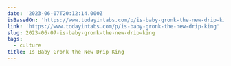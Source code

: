 ```yaml
---
date: '2023-06-07T20:12:14.000Z'
isBasedOn: 'https://www.todayintabs.com/p/is-baby-gronk-the-new-drip-king'
link: 'https://www.todayintabs.com/p/is-baby-gronk-the-new-drip-king'
slug: 2023-06-07-is-baby-gronk-the-new-drip-king
tags:
  - culture
title: Is Baby Gronk the New Drip King
---
```


